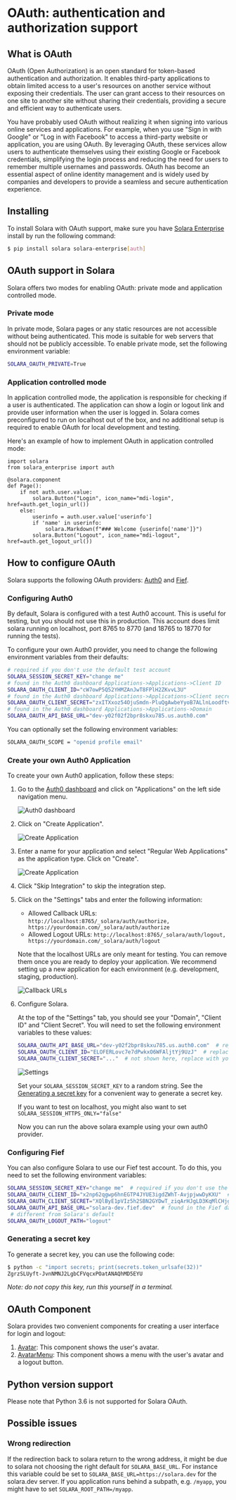 # OAuth: authentication and authorization support

## What is OAuth

OAuth (Open Authorization) is an open standard for token-based authentication and authorization. It enables third-party applications to obtain limited access to a user's resources on another service without exposing their credentials. The user can grant access to their resources on one site to another site without sharing their credentials, providing a secure and efficient way to authenticate users.

You have probably used OAuth without realizing it when signing into various online services and applications. For example, when you use "Sign in with Google" or "Log in with Facebook" to access a third-party website or application, you are using OAuth. By leveraging OAuth, these services allow users to authenticate themselves using their existing Google or Facebook credentials, simplifying the login process and reducing the need for users to remember multiple usernames and passwords. OAuth has become an essential aspect of online identity management and is widely used by companies and developers to provide a seamless and secure authentication experience.

## Installing

To install Solara with OAuth support, make sure you have [Solara Enterprise](/docs/enterprise) install by run the following command:

```bash
$ pip install solara solara-enterprise[auth]
```


## OAuth support in Solara

Solara offers two modes for enabling OAuth: private mode and application controlled mode.

### Private mode

In private mode, Solara pages or any static resources are not accessible without being authenticated. This mode is suitable for web servers that should not be publicly accessible. To enable private mode, set the following environment variable:
```bash
SOLARA_OAUTH_PRIVATE=True
```


### Application controlled mode

In application controlled mode, the application is responsible for checking if a user is authenticated. The application can show a login or logout link and provide user information when the user is logged in. Solara comes preconfigured to run on localhost out of the box, and no additional setup is required to enable OAuth for local development and testing.

Here's an example of how to implement OAuth in application controlled mode:

```solara
import solara
from solara_enterprise import auth

@solara.component
def Page():
    if not auth.user.value:
        solara.Button("Login", icon_name="mdi-login", href=auth.get_login_url())
    else:
        userinfo = auth.user.value['userinfo']
        if 'name' in userinfo:
            solara.Markdown(f"### Welcome {userinfo['name']}")
        solara.Button("Logout", icon_name="mdi-logout", href=auth.get_logout_url())
```
## How to configure OAuth

Solara supports the following OAuth providers: [Auth0](https://auth0.com/) and [Fief](https://fief.dev/).


### Configuring Auth0

By default, Solara is configured with a test Auth0 account. This is useful for testing, but you should not use this in production. This account does limit solara running on localhost, port 8765 to 8770 (and 18765 to 18770 for running the tests).

To configure your own Auth0 provider, you need to change the following environment variables from their defaults:

```bash
# required if you don't use the default test account
SOLARA_SESSION_SECRET_KEY="change me"
# found in the Auth0 dashboard Applications->Applications->Client ID
SOLARA_OAUTH_CLIENT_ID="cW7owP5Q52YHMZAnJwT8FPlH2ZKvvL3U"
# found in the Auth0 dashboard Applications->Applications->Client secret
SOLARA_OAUTH_CLIENT_SECRET="zxITXxoz54OjuSmdn-PluQgAwbeYyoB7ALlnLoodftvAn81usDXW0quchvoNvUYD"
# found in the Auth0 dashboard Applications->Applications->Domain
SOLARA_OAUTH_API_BASE_URL="dev-y02f02f2bpr8skxu785.us.auth0.com"
```

You can optionally set the following environment variables:

```bash
SOLARA_OAUTH_SCOPE = "openid profile email"
```

### Create your own Auth0 Application


To create your own Auth0 application, follow these steps:

1. Go to the [Auth0 dashboard](https://manage.auth0.com/dashboard/) and click on "Applications" on the left side navigation menu.

    ![Auth0 dashboard](https://dxhl76zpt6fap.cloudfront.net/public/docs/enterprise/oauth/goto-applications.webp)

2. Click on "Create Application".

    ![Create Application](https://dxhl76zpt6fap.cloudfront.net/public/docs/enterprise/oauth/click-create-application.webp)

3. Enter a name for your application and select "Regular Web Applications" as the application type. Click on "Create".

    ![Create Application](https://dxhl76zpt6fap.cloudfront.net/public/docs/enterprise/oauth/name-type-create.webp)

4. Click "Skip Integration" to skip the integration step.

5. Click on the "Settings" tabs and enter the following information:

    - Allowed Callback URLs: `http://localhost:8765/_solara/auth/authorize, https://yourdomain.com/_solara/auth/authorize`
    - Allowed Logout URLs: `http://localhost:8765/_solara/auth/logout, https://yourdomain.com/_solara/auth/logout`

    Note that the localhost URLs are only meant for testing. You can remove them once you are ready to deploy your application.
    We recommend setting up a new application for each environment (e.g. development, staging, production).

    ![Callback URLs](https://dxhl76zpt6fap.cloudfront.net/public/docs/enterprise/oauth/callbacks.webp)

6. Configure Solara.

    At the top of the "Settings" tab, you should see your "Domain", "Client ID" and "Client Secret". You will need to set the following environment variables to these values:

    ```bash
    SOLARA_OAUTH_API_BASE_URL="dev-y02f2bpr8skxu785.us.auth0.com"  # replace with your domain
    SOLARA_OAUTH_CLIENT_ID="ELOFERLovc7e7dPwkxO6WFAljtYj9UzJ"  # replace with your client ID
    SOLARA_OAUTH_CLIENT_SECRET="..."  # not shown here, replace with your client secret
    ```

    ![Settings](https://dxhl76zpt6fap.cloudfront.net/public/docs/enterprise/oauth/configuration-values.webp)

    Set your `SOLARA_SESSION_SECRET_KEY` to a random string. See the [Generating a secret key](#generating-a-secret-key) for a convenient way to generate a secret key.

    If you want to test on localhost, you might also want to set `SOLARA_SESSION_HTTPS_ONLY="false"`

    Now you can run the above solara example using your own auth0 provider.


### Configuring Fief

You can also configure Solara to use our Fief test account. To do this, you need to set the following environment variables:

```bash
SOLARA_SESSION_SECRET_KEY="change me"  # required if you don't use the default test account
SOLARA_OAUTH_CLIENT_ID="x2np62qgwp6hnEGTP4JYUE3igdZWhT-AvjpjwwDyKXU"  # found in the Auth0 dashboard Clients->General Tab->Secret
SOLARA_OAUTH_CLIENT_SECRET="XQlByE1pVIz5h2SBN2GYDwT_ziqArHJgLD3KqMlCHjg" # found in the Auth0 dashboard Clients->General Tab->ID
SOLARA_OAUTH_API_BASE_URL="solara-dev.fief.dev"  # found in the Fief dashboard Tenants->Base URL
 # different from Solara's default
SOLARA_OAUTH_LOGOUT_PATH="logout"
```

### Generating a secret key

To generate a secret key, you can use the following code:

```bash
$ python -c "import secrets; print(secrets.token_urlsafe(32))"
ZgrzSLUyft-JvnNMNJ2LgbCFVqcxPOatANAQhMD5EYU
```

*Note: do not copy this key, run this yourself in a terminal.*


## OAuth Component

Solara provides two convenient components for creating a user interface for login and logout:

 1. [Avatar](/api/avatar): This component shows the user's avatar.
 2. [AvatarMenu](/api/avatar_menu): This component shows a menu with the user's avatar and a logout button.

 ## Python version support

Please note that Python 3.6 is not supported for Solara OAuth.


## Possible issues

### Wrong redirection

If the redirection back to solara return to the wrong address, it might be due to solara not choosing the right default for `SOLARA_BASE_URL`. For instance this variable could be set to `SOLARA_BASE_URL=https://solara.dev` for the solara.dev server. If you application runs behind a subpath, e.g. `/myapp`, you might have to set `SOLARA_ROOT_PATH=/myapp`.
